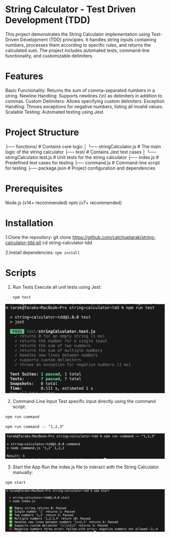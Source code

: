 # String Calculator - Test Driven Development (TDD)

This project demonstrates the String Calculator implementation using Test-Driven Development (TDD) principles. It handles string inputs containing numbers, processes them according to specific rules, and returns the calculated sum. The project includes automated tests, command-line functionality, and customizable delimiters.

# Features

Basic Functionality: Returns the sum of comma-separated numbers in a string.
Newline Handling: Supports newlines (\n) as delimiters in addition to commas.
Custom Delimiters: Allows specifying custom delimiters.
Exception Handling: Throws exceptions for negative numbers, listing all invalid values.
Scalable Testing: Automated testing using Jest.

# Project Structure

├── functions/                    # Contains core logic
│   └── stringCalculator.js        # The main logic of the string calculator
├── test/                         # Contains Jest test cases
│   └── stringCalculator.test.js   # Unit tests for the string calculator
├── index.js                      # Predefined test cases for testing
├── command.js                    # Command-line script for testing
├── package.json                  # Project configuration and dependencies


# Prerequisites

Node.js (v14+ recommended)
npm (v7+ recommended)

# Installation

1.Clone the repository:
git clone <https://github.com/catchuptarak/string-calculator-tdd.git>
cd string-calculator-tdd

2.Install dependencies:
`npm install`

# Scripts

1. Run Tests
   Execute all unit tests using Jest:

   `npm test`

![npm run test demo](./assets/images/test.png)

2. Command-Line Input
   Test specific input directly using the command script:

`npm run command`

`npm run command -- "1,2,3"`

![npm run command demo](./assets/images/command.png)


3. Start the App
   Run the index.js file to interact with the String Calculator manually:

`npm start`

![npm run start demo](./assets/images/execution.png)